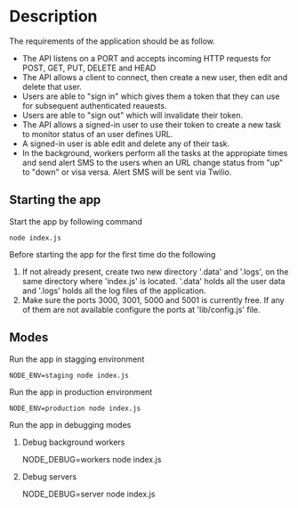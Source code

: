 # Description
The requirements of the application should be as follow.
*  The API listens on a PORT and accepts incoming HTTP requests for POST, GET, PUT, DELETE and HEAD
*  The API allows a client to connect, then create a new user, then edit and delete that user.
*  Users are able to "sign in" which gives them a token that they can use for subsequent authenticated reauests.
*  Users are able to "sign out" which will invalidate their token.
*  The API allows a signed-in user to use their token to create a new task to monitor status of an user defines URL.
*  A signed-in user is able edit and delete any of their task.
*  In the background, workers perform all the tasks at the appropiate times and send alert SMS to the users when an URL change status from "up" to "down" or visa versa. Alert SMS will be sent via Twilio.

## Starting the app
Start the app by following command

	node index.js

Before starting the app for the first time do the following
1.	If not already present, create two new directory '.data' and '.logs', on the same directory where 'index.js' is located. '.data' holds all the user data and '.logs' holds all the log files of the application. 
2.	Make sure the ports 3000, 3001, 5000 and 5001 is currently free. If any of them are not available configure the ports at 'lib/config.js' file.

## Modes
Run the app in stagging environment
	
	NODE_ENV=staging node index.js

Run the app in production environment

	NODE_ENV=production node index.js

Run the app in debugging modes
1. Debug background workers
	
	NODE_DEBUG=workers node index.js

2. Debug servers
	
	NODE_DEBUG=server node index.js
